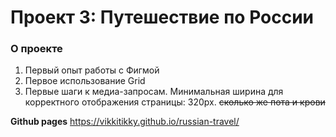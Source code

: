 # Проект 3: Путешествие по России

### О проекте
1) Первый опыт работы с Фигмой
2) Первое использование Grid
3) Первые шаги к медиа-запросам.
Минимальная ширина для корректного отображения страницы: 320px. 
~~сколько же пота и крови~~


**Github pages**
https://vikkitikky.github.io/russian-travel/

